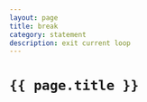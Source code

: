 ```yaml
---
layout: page
title: break
category: statement
description: exit current loop
---
```


# `{{ page.title }}`

